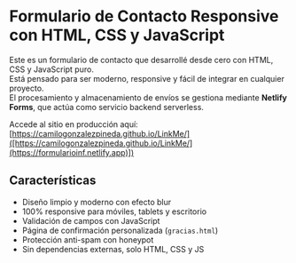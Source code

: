 # Formulario de Contacto Responsive con HTML, CSS y JavaScript

Este es un formulario de contacto que desarrollé desde cero con HTML, CSS y JavaScript puro.  
Está pensado para ser moderno, responsive y fácil de integrar en cualquier proyecto.  
El procesamiento y almacenamiento de envíos se gestiona mediante **Netlify Forms**, que actúa como servicio backend serverless.

Accede al sitio en producción aquí:  
[https://camilogonzalezpineda.github.io/LinkMe/]([https://camilogonzalezpineda.github.io/LinkMe/](https://formularioinf.netlify.app)])

## Características

- Diseño limpio y moderno con efecto blur
- 100% responsive para móviles, tablets y escritorio
- Validación de campos con JavaScript
- Página de confirmación personalizada (`gracias.html`)
- Protección anti-spam con honeypot
- Sin dependencias externas, solo HTML, CSS y JS



